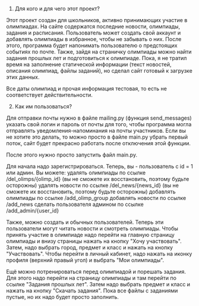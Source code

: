 1) Для кого и для чего этот проект?

Этот проект создан для школьников, активно принимающих участие в олимпиадах. 
На сайте содержатся последние новости, олимпиады, задания и расписания. 
Пользователь может создать свой аккаунт и добавлять олимпиады в избранное, чтобы не забывать о них.
После этого, программа будет напонимать пользователю о предстоящих событиях по почте.
Также, зайдя на страничку олимпиады можно найти задания прошлых лет и подготовиться к олимпиаде.
Пока, я не тратил время на заполнение статической информации (текст новостей, описания олимпиад, файлы заданий), 
но сделал сайт готовый к загрузке этих данных. 

Все даты олимпиад и прочая информация тестовая, то есть не соответствует действительности.

2) Как им пользоваться?

Для отправки почты нужно в файле mailing.py (функция send_messages) указать свой логин и пароль от почты для того, чтобы программа могла отправлять уведомления-напоминания на почты участников. Если вы не хотите это делать, то можно просто в файле main.py убрать первый поток, сайт будет прекрасно работать после отключения этой функции.

После этого нужно просто запустить файл main.py.

Для начала надо зарегистрироваться. Теперь, вы - пользователь с id = 1 или админ. Вы можете:
  удалять олимпиады по ссылке /del_olimps/{olimp_id} (вы не сможете их восстановить, поэтому будьте осторожны)
  удалять новости по ссылке /del_news/{news_id} (вы не сможете их восстановить, поэтому будьте осторожны)
  добавлять олимпиады по ссылке /add_olimp_group
  добавлять новости по ссылке /add_news
  сделать пользователя админом по ссылке /add_admin/{user_id}

Также, можно создать и обычных пользователей. Теперь эти пользователи могут читать новости и смотреть олимпиады.
Чтобы принять участие в олимпиаде надо перейти на главную страницу олимпиады и внизу страницы нажать на кнопку "Хочу участвовать".
Затем, надо выбрать город, предмет и класс и нажать на кнопку "Участвовать". Чтобы перейти в личный кабинет, надо нажать на иконку профиля (верхний правый угол) и выбрать "Мои олимпиады". 

Ещё можно потренироваться перед олимпиадой и порешать задания. Для этого надо перейти на страницу олимпиады и там перейти по ссылке "Задания прошлых лет". Затем надо выбрать предмет и класс и нажать на кнопку "Скачать задания". Пока все файлы с заданиями пустые, но их надо будет просто заполнить.
